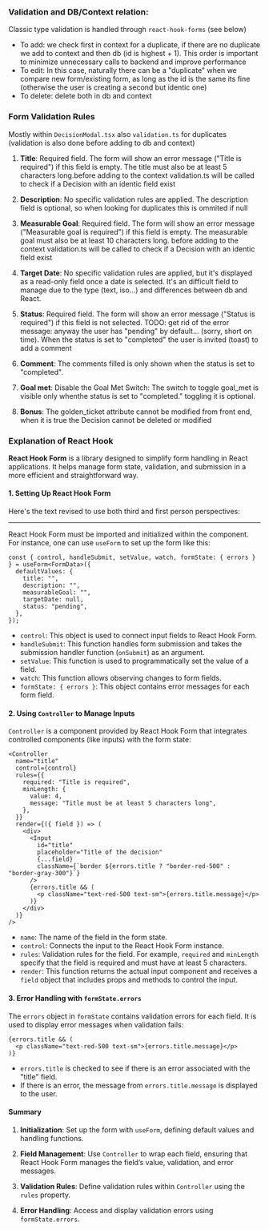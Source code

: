
### Validation and DB/Context relation:
Classic type validation is handled through `react-hook-forms` (see below)
- To add: we check first in context for a duplicate, if there are no duplicate we add to context and then db (id is highest + 1). This order is important to minimize unnecessary calls to backend and improve performance
- To edit: In this case, naturally there can be a "duplicate" when we compare new form/existing form, as long as the id is the same its fine (otherwise the user is creating a second but identic one)
- To delete: delete  both in db and context

### Form Validation Rules 

Mostly within `DecisionModal.tsx` also `validation.ts` for duplicates (validation is also done before adding to db and context)

1. **Title**: Required field. The form will show an error message ("Title is required") if this field is empty. The title must also be at least 5 characters long.before adding to the context validation.ts will be called to check if a Decision with an identic field exist

2. **Description**: No specific validation rules are applied. The description field is optional, so when looking for duplicates this is ommited if null

3. **Measurable Goal**: Required field. The form will show an error message ("Measurable goal is required") if this field is empty. The measurable goal must also be at least 10 characters long. before adding to the context validation.ts will be called to check if a Decision with an identic field exist

4. **Target Date**: No specific validation rules are applied, but it's displayed as a read-only field once a date is selected. It's an difficult field to manage due to the type (text, iso...) and differences between db and React.

5. **Status**: Required field. The form will show an error message ("Status is required") if this field is not selected. TODO: get rid of the error message: anyway the user has "pending" by default... (sorry, short on time). When the status is set to "completed" the user is invited (toast) to add a comment

6. **Comment**:  The comments filled is only shown when the status is set to "completed".

7. **Goal met**:  Disable the Goal Met Switch: The switch to toggle goal_met is visible only whenthe status is set to "completed." toggling it is optional.

8. **Bonus**: The golden_ticket attribute cannot be modified from front end, when it is true the Decision cannot be deleted or modified


### Explanation of React Hook

**React Hook Form** is a library designed to simplify form handling in React applications. It helps manage form state, validation, and submission in a more efficient and straightforward way.

#### 1. **Setting Up React Hook Form**

Here's the text revised to use both third and first person perspectives:

---

React Hook Form must be imported and initialized within the component. For instance, one can use `useForm` to set up the form like this:

```tsx
const { control, handleSubmit, setValue, watch, formState: { errors } } = useForm<FormData>({
  defaultValues: {
    title: "",
    description: "",
    measurableGoal: "",
    targetDate: null,
    status: "pending",
  },
});
```

- `control`: This object is used to connect input fields to React Hook Form.
- `handleSubmit`: This function handles form submission and takes the submission handler function (`onSubmit`) as an argument.
- `setValue`: This function is used to programmatically set the value of a field.
- `watch`: This function allows observing changes to form fields.
- `formState: { errors }`: This object contains error messages for each form field.

#### 2. **Using `Controller` to Manage Inputs**

`Controller` is a component provided by React Hook Form that integrates controlled components (like inputs) with the form state:

```tsx
<Controller
  name="title"
  control={control}
  rules={{
    required: "Title is required",
    minLength: {
      value: 4,
      message: "Title must be at least 5 characters long",
    },
  }}
  render={({ field }) => (
    <div>
      <Input
        id="title"
        placeholder="Title of the decision"
        {...field}
        className={`border ${errors.title ? "border-red-500" : "border-gray-300"}`}
      />
      {errors.title && (
        <p className="text-red-500 text-sm">{errors.title.message}</p>
      )}
    </div>
  )}
/>
```

- `name`: The name of the field in the form state.
- `control`: Connects the input to the React Hook Form instance.
- `rules`: Validation rules for the field. For example, `required` and `minLength` specify that the field is required and must have at least 5 characters.
- `render`: This function returns the actual input component and receives a `field` object that includes props and methods to control the input.

#### 3. **Error Handling with `formState.errors`**

The `errors` object in `formState` contains validation errors for each field. It is used to display error messages when validation fails:

```tsx
{errors.title && (
  <p className="text-red-500 text-sm">{errors.title.message}</p>
)}
```

- `errors.title` is checked to see if there is an error associated with the "title" field.
- If there is an error, the message from `errors.title.message` is displayed to the user.

#### **Summary**

1. **Initialization**: Set up the form with `useForm`, defining default values and handling functions.

2. **Field Management**: Use `Controller` to wrap each field, ensuring that React Hook Form manages the field’s value, validation, and error messages.

3. **Validation Rules**: Define validation rules within `Controller` using the `rules` property.

4. **Error Handling**: Access and display validation errors using `formState.errors`.

